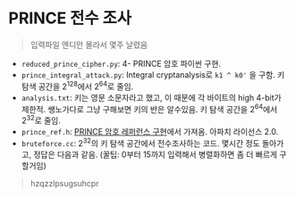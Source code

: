 # PRINCE 전수 조사

> 입력파일 엔디안 몰라서 몇주 날렸음

- `reduced_prince_cipher.py`: 4- PRINCE 암호 파이썬 구현.
- `prince_integral_attack.py`: Integral cryptanalysis로 `k1 ^ k0'` 을 구함. 키 탐색 공간을 2<sup>128</sup>에서 2<sup>64</sup>로 줄임.
- `analysis.txt`: 키는 영문 소문자라고 했고, 이 때문에 각 바이트의 high 4-bit가 제한적. 쌩노가다로 그냥 구해보면 키의 반은 알수있음. 키 탐색 공간을 2<sup>64</sup>에서 2<sup>32</sup>로 줄임.
- `prince_ref.h`: [PRINCE 암호 레퍼런스 구현](https://github.com/sebastien-riou/prince-c-ref)에서 가져옴. 아파치 라이선스 2.0.
- `bruteforce.cc`: 2<sup>32</sup>의 키 탐색 공간에서 전수조사하는 코드. 몇시간 정도 돌아가고, 정답은 다음과 같음. (꿀팁: 0부터 15까지 입력해서 병렬화하면 좀 더 빠르게 구할거임)

> hzqzzlpsugsuhcpr
